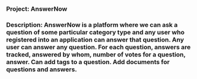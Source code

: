

 
### Project: AnswerNow
 
### Description: AnswerNow is a platform where we can ask a question of some particular category type and any user who registered into an application can answer that question. Any user can answer any question. For each question, answers are tracked, answered by whom, number of votes for a question, answer. Can add tags to a question. Add documents for questions and answers.
